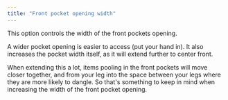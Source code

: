 ```yaml
---
title: "Front pocket opening width"
---
```


This option controls the width of the front pockets opening.

A wider pocket opening is easier to access (put your hand in). It also increases the pocket width itself, as it will extend further to center front.

When extending this a lot, items pooling in the front pockets will move closer together, and from your leg into the space between your legs where they are more likely to dangle. So that's something to keep in mind when increasing the width of the front pocket opening.

